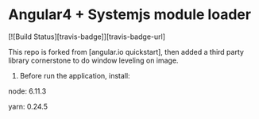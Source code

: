 # Angular4 + Systemjs module loader
[![Build Status][travis-badge]][travis-badge-url]

This repo is forked from [angular.io quickstart], then added a third party library cornerstone to do window leveling on image.

1. Before run the application, install:

node: 6.11.3

yarn: 0.24.5



